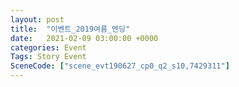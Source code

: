 ```yaml
---
layout: post
title:  "이벤트_2019여름_엔딩"
date:   2021-02-09 03:00:00 +0000
categories: Event
Tags: Story Event
SceneCode: ["scene_evt190627_cp0_q2_s10,7429311"]
---
```

